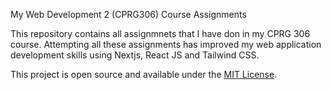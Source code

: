 <!-- Title -->

My Web Development 2 (CPRG306) Course Assignments

<!-- Description -->

This repository contains all assignmnets that I have don in my CPRG 306 course. Attempting all these assignments has improved my web application development skills using Nextjs, React JS and Tailwind CSS.

<!-- Installation Instructions -->
<!-- Usage -->
<!-- Contributing -->
<!-- Credits -->

<!-- License -->

This project is open source and available under the [MIT License](LICENSE).
